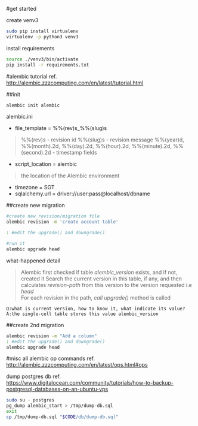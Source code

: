 #get started

create venv3
```bash
sudo pip install virtualenv
virtualenv -p python3 venv3
```

install requirements
```bash
source ./venv3/bin/activate
pip install -r requirements.txt
```

#alembic tutorial 
ref. http://alembic.zzzcomputing.com/en/latest/tutorial.html

  ##init
  ```bash
  alembic init alembic
  ```

  alembic.ini
  - file_template = %%(rev)s_%%(slug)s
  > %%(rev)s  - revision id
    %%(slug)s - revision message
    %%(year)d, %%(month).2d, %%(day).2d, %%(hour).2d, %%(minute).2d, %%(second).2d - timestamp fields
  
  - script_location = alembic
  > the location of the Alembic environment

  - timezone = SGT
  - sqlalchemy.url = driver://user:pass@localhost/dbname

  ##create new migration
  ```bash
  #create new revision/migration file
  alembic revision -m 'create account table'
  
  : #edit the upgrade() and downgrade()
  
  #run it
  alembic upgrade head
  ```
  
  what-happened detail
  > Alembic first checked if table *alembic_version* exists, and if not, created it
    Search the current version in this table, if any, 
    and then calculates *revision-path* from this version to the version requested i.e  *head*  
    For each revision in the path, *call upgrade()* method is called
    
    Q:what is current version, how to know it, what indicate its value?
    A:the single-cell table stores this value alembic_version

  ##create 2nd migration
  ```bash
  alembic revision -m "Add a column"
  : #edit the upgrade() and downgrade()
  alembic upgrade head 
  ```
  
    
#misc
all alembic op commands
ref. http://alembic.zzzcomputing.com/en/latest/ops.html#ops

dump postgres db
ref. https://www.digitalocean.com/community/tutorials/how-to-backup-postgresql-databases-on-an-ubuntu-vps
```bash
sudo su - postgres
pg_dump alembic_start > /tmp/dump-db.sql
exit
cp /tmp/dump-db.sql "$CODE/db/dump-db.sql"
```
